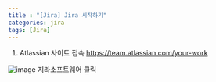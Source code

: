 ```yaml
---
title : "[Jira] Jira 시작하기"
categories: jira
tags: [Jira]
---
```


1. Atlassian 사이트 접속
https://team.atlassian.com/your-work

![image](https://github.com/mohitto55/mohitto55.github.io/assets/154340583/f846541d-74e9-4d76-804a-1d86a2a6980d)
지라소프트웨어 클릭

<div class="Reference">
<div class="callout-header"> </div>
<p>
<a href=""></a>
</p>
</div>